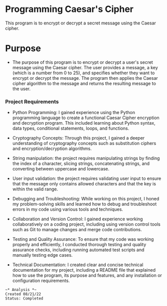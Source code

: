 # Programming Caesar's Cipher
This program is to encrypt or decrypt a secret message using the Caesar cipher.

# Purpose
* The purpose of this program is to encrypt or decrypt a user's secret message using the Caesar cipher. The user provides a message, a key (which is a number from 0 to 25), and specifies whether they want to encrypt or decrypt the message. The program then applies the Caesar cipher algorithm to the message and returns the resulting message to the user. 

### Project Requirements

* Python Programming: I gained experience using the Python programming language to create a functional Caesar Cipher encryption and decryption program. This included learning about Python syntax, data types, conditional statements, loops, and functions.

* Cryptography Concepts: Through this project, I gained a deeper understanding of cryptography concepts such as substitution ciphers and encryption/decryption algorithms.

* String manipulation: the project requires manipulating strings by finding the index of a character, slicing strings, concatenating strings, and converting between uppercase and lowercase.

* User input validation: the project requires validating user input to ensure that the message only contains allowed characters and that the key is within the valid range.

* Debugging and Troubleshooting: While working on this project, I honed my problem-solving skills and learned how to debug and troubleshoot errors in my code using various tools and techniques.

* Collaboration and Version Control: I gained experience working collaboratively on a coding project, including using version control tools such as Git to manage changes and merge code contributions.

* Testing and Quality Assurance: To ensure that my code was working properly and efficiently, I conducted thorough testing and quality assurance checks, including running automated test scripts and manually testing edge cases.

* Technical Documentation: I created clear and concise technical documentation for my project, including a README file that explained how to use the program, its purpose and features, and any installation or configuration requirements.
```
~* Analysis *~
Created 08/21/22
Status: Completed
